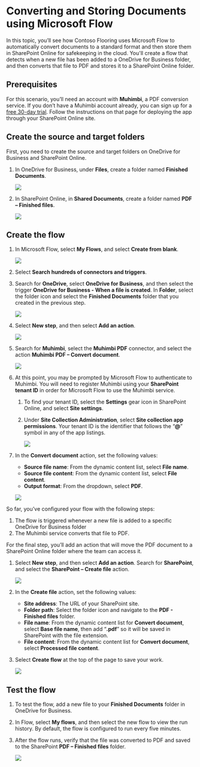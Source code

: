 <properties
   pageTitle="Creating a Document Conversion Flow | Microsoft Flow"
   description="Creating a Document Conversion Flow in Microsoft Flow"
   services=""
   suite="flow"
   documentationCenter="na"
   authors="v-brbene"
   manager="anneta"
   editor=""
   tags=""
   featuredVideoId="ukRhuJGC9A0"
   courseDuration="4m"/>

<tags
   ms.service="flow"
   ms.devlang="na"
   ms.topic="get-started-article"
   ms.tgt_pltfrm="na"
   ms.workload="na"
   ms.date="08/16/2017"
   ms.author="v-brbene"/>

# Converting and Storing Documents using Microsoft Flow 

In this topic, you’ll see how Contoso Flooring uses Microsoft Flow to automatically convert documents to a standard format and then store them in SharePoint Online for safekeeping in the cloud. You'll create a flow that detects when a new file has been added to a OneDrive for Business folder, and then converts that file to PDF and stores it to a SharePoint Online folder. 

## Prerequisites

For this scenario, you’ll need an account with **Muhimbi**, a PDF conversion service. If you don’t have a Muhimbi account already, you can sign up for a [free 30-day trial](http://www.muhimbi.com/Products/PDF-Converter-for-SharePoint/Products-PDF-Converter-for-SharePoint-Free-Trial.aspx). Follow the instructions on that page for deploying the app through your SharePoint Online site. 

## Create the source and target folders
First, you need to create the source and target folders on OneDrive for Business and SharePoint Online. 

1. In OneDrive for Business, under **Files**, create a folder named **Finished Documents**. 

    ![](./media/learning-create-pdf/onedrive-folder.png)

1. In SharePoint Online, in **Shared Documents**, create a folder named **PDF – Finished files**. 

    ![](./media/learning-create-pdf/sharepoint-folder.png)

## Create the flow

1. In Microsoft Flow, select **My Flows**, and select **Create from blank**. 

    ![](./media/learning-create-pdf/create-blank-flow.png)

1. Select **Search hundreds of connectors and triggers**.

1. Search for **OneDrive**, select **OneDrive for Business**, and then select the trigger **OneDrive for Business - When a file is created**. In **Folder**, select the folder icon and select the **Finished Documents** folder that you created in the previous step. 

    ![](./media/learning-create-pdf/onedrive-trigger.png)

1. Select **New step**, and then select **Add an action**. 

    ![](./media/learning-create-pdf/new-action.png)

1. Search for **Muhimbi**, select the **Muhimbi PDF** connector, and select the action **Muhimbi PDF – Convert document**.

    ![](./media/learning-create-pdf/muhimbi-action.png)

1. At this point, you may be prompted by Microsoft Flow to authenticate to Muhimbi. You will need to register Muhimbi using your **SharePoint tenant ID** in order for Microsoft Flow to use the Muhimbi service. 

    1. To find your tenant ID, select the **Settings** gear icon in SharePoint Online, and select **Site settings**.
    
    1. Under **Site Collection Administration**, select **Site collection app permissions**. Your tenant ID is the identifier that follows the “**@**” symbol in any of the app listings. 

        ![](./media/learning-create-pdf/tenant-id.png)

1. In the **Convert document** action, set the following values:
    - **Source file name**: From the dynamic content list, select **File name**.
    - **Source file content**: From the dynamic content list, select **File content**.
    - **Output format**: From the dropdown, select **PDF**.

    ![](./media/learning-create-pdf/muhimbi-configuration.png)

So far, you’ve configured your flow with the following steps: 

1. The flow is triggered whenever a new file is added to a specific OneDrive for Business folder 
1. The Muhimbi service converts that file to PDF. 

For the final step, you’ll add an action that will move the PDF document to a SharePoint Online folder where the team can access it.  

1. Select **New step**, and then select **Add an action**.  Search for **SharePoint**, and select the **SharePoint – Create file** action. 

    ![](./media/learning-create-pdf/sharepoint-create-file.png)

1. In the **Create file** action, set the following values:
    - **Site address**: The URL of your SharePoint site.  
    - **Folder path**: Select the folder icon and navigate to the **PDF - Finished files** folder.
    - **File name**: From the dynamic content list for **Convert document**, select **Base file name**, then add “**.pdf**” so it will be saved in SharePoint with the file extension. 
    - **File content**: From the dynamic content list for **Convert document**, select **Processed file content**.

1. Select **Create flow** at the top of the page to save your work.

    ![](./media/learning-create-pdf/sharepoint-configure-file.png)

## Test the flow

1. To test the flow, add a new file to your **Finished Documents** folder in OneDrive for Business. 

1. In Flow, select **My flows**, and then select the new flow to view the run history. By default, the flow is configured  to run every five minutes. 

1. After the flow runs, verify that the file was converted to PDF and saved to the SharePoint **PDF – Finished files** folder. 

    ![](./media/learning-create-pdf/test-the-flow.png)